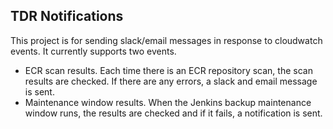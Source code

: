 ## TDR Notifications

This project is for sending slack/email messages in response to cloudwatch events. It currently supports two events.

* ECR scan results. Each time there is an ECR repository scan, the scan results are checked. If there are any errors, a slack and email message is sent.
* Maintenance window results. When the Jenkins backup maintenance window runs, the results are checked and if it fails, a notification is sent.    
